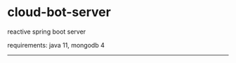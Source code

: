 # cloud-bot-server
reactive spring boot server

requirements:
java 11,
mongodb 4

---------------------


